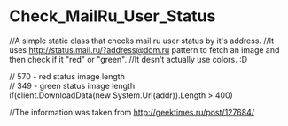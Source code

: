 # Check_MailRu_User_Status
//A simple static class that checks mail.ru user status by it's address.
//It uses http://status.mail.ru/?address@dom.ru pattern to fetch an image and then check if it "red" or "green".
//It desn't actually use colors. :D

// 570 - red status image length<br>
// 349 - green status image length<br>
if(client.DownloadData(new System.Uri(addr)).Length > 400)

//The information was taken from http://geektimes.ru/post/127684/
